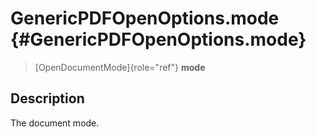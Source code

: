 GenericPDFOpenOptions.mode {#GenericPDFOpenOptions.mode}
==========================

> [OpenDocumentMode]{role="ref"} **mode**

Description
-----------

The document mode.
